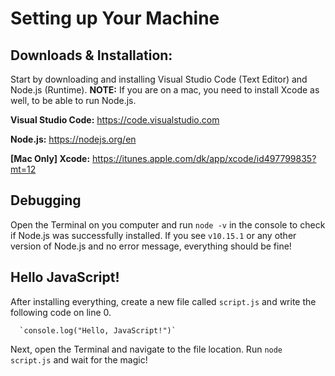 # Setting up Your Machine


## Downloads & Installation:

Start by downloading and installing Visual Studio Code (Text Editor) and Node.js (Runtime). **NOTE:** If you are on a mac, you need to install Xcode as well, to be able to run Node.js.

**Visual Studio Code:** https://code.visualstudio.com

**Node.js:** https://nodejs.org/en

**[Mac Only] Xcode:** https://itunes.apple.com/dk/app/xcode/id497799835?mt=12




## Debugging

Open the Terminal on you computer and run `node -v` in the console to check if Node.js was successfully installed. If you see `v10.15.1` or any other version of Node.js and no error message, everything should be fine!




## Hello JavaScript!

After installing everything, create a new file called `script.js` and write the following code on line 0.

      `console.log("Hello, JavaScript!")`

Next, open the Terminal and navigate to the file location. Run `node script.js` and wait for the magic!

